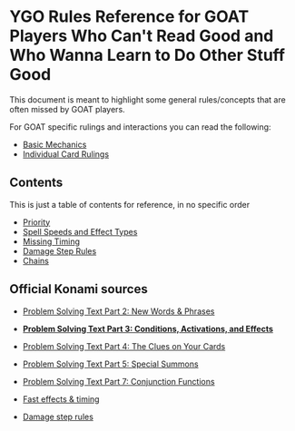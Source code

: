 # YGO Rules Reference for GOAT Players Who Can't Read Good and Who Wanna Learn to Do Other Stuff Good

This document is meant to highlight some general rules/concepts that are often missed by GOAT players.

For GOAT specific rulings and interactions you can read the following:

* [Basic Mechanics](https://www.goatformat.com/basics.html)
* [Individual Card Rulings](https://www.goatformat.com/indivrulings.html)

## Contents

This is just a table of contents for reference, in no specific order

* [Priority](./contents/Priority.md)
* [Spell Speeds and Effect Types](./contents/Spell%20Speeds%20and%20Effect%20Types.md)
* [Missing Timing](./contents/Missing%20Timing.md)
* [Damage Step Rules](./contents/Damage%20Step%20Rules.md)
* [Chains](./contents/Chains.md)


## Official Konami sources

* [Problem Solving Text Part 2: New Words & Phrases](https://www.yugioh-card.com/eu/play/understanding-card-text/part-2-new-words-phrases/)
* [**Problem Solving Text Part 3: Conditions, Activations, and Effects**](https://www.yugioh-card.com/eu/play/understanding-card-text/part-3-conditions-activations-and-effects/)
* [Problem Solving Text Part 4: The Clues on Your Cards](https://www.yugioh-card.com/eu/play/understanding-card-text/part-4-the-clues-on-your-cards/)
* [Problem Solving Text Part 5: Special Summons](https://www.yugioh-card.com/eu/play/understanding-card-text/part-5-special-summons/)
* [Problem Solving Text Part 7: Conjunction Functions](https://www.yugioh-card.com/eu/play/understanding-card-text/part-7-conjunction-functions/)

* [Fast effects & timing](https://www.yugioh-card.com/eu/play/fast-effect-timing/)
* [Damage step rules](https://www.yugioh-card.com/eu/play/damage-step-rules/)